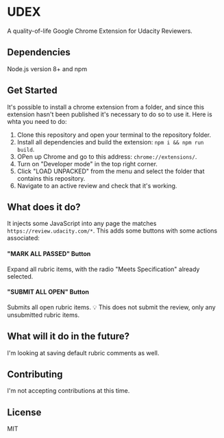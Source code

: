 # UDEX

A quality-of-life Google Chrome Extension for Udacity Reviewers.

## Dependencies

Node.js version 8+ and npm

## Get Started

It's possible to install a chrome extension from a folder, and since this extension hasn't been published it's necessary to do so to use it. Here is whta you need to do:

1. Clone this repository and open your terminal to the repository folder.
1. Install all dependencies and build the extension: `npm i && npm run build`.
1. OPen up Chrome and go to this address: `chrome://extensions/`.
1. Turn on "Developer mode" in the top right corner.
1. Click "LOAD UNPACKED" from the menu and select the folder that contains this repository.
1. Navigate to an active review and check that it's working.

## What does it do?

It injects some JavaScript into any page the matches `https://review.udacity.com/*`. This adds some buttons with some actions associated:

#### "MARK ALL PASSED" Button

Expand all rubric items, with the radio "Meets Specification" already selected.

#### "SUBMIT ALL OPEN" Button

Submits all open rubric items. :bulb: This does not submit the review, only any unsubmitted rubric items.

## What will it do in the future?

I'm looking at saving default rubric comments as well.

## Contributing

I'm not accepting contributions at this time.

## License

MIT